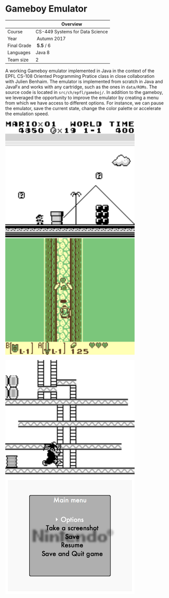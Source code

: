 # Gameboy Emulator

| |Overview  | 
| - | - |
|Course| CS-449 Systems for Data Science|
| Year | Autumn 2017 |
| Final Grade | **5.5** / 6 |
| Languages | Java 8 |
| Team size | 2 |

A working Gameboy emulator implemented in Java in the context of the EPFL CS-108 Oriented Programming Pratice class in close collaboration with Julien Benhaim. The emulator is implemented from scratch in Java and JavaFx and works with any cartridge, such as the ones in `data/ROMs`. The source code is located in `src/ch/epfl/gameboj/`. In addition to the gameboy, we leveraged the opportunity to improve the emulator by creating a menu from which we have access to different options. For instance, we can pause the emulator, save the current state, change the color palette or accelerate the emulation speed.


<p float="center">
  <img src="./data/screens/mario_land.png" width="410" />
  <img src="./data/screens/zelda.png" width="410" /> 
</p>
<p float="center">
  <img src="./data/screens/donkey_kong.png" width="410" />
  <img src="./data/screens/menu.png" width="410" /> 
</p>
